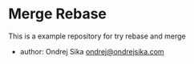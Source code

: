 # Merge Rebase

This is a example repository for try rebase and merge

- author: Ondrej Sika <ondrej@ondrejsika.com>


